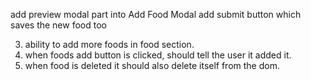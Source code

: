 add preview modal part into Add Food Modal
add submit button which saves the new food too

3. ability to add more foods in food section.
4. when foods add button is clicked, should tell the user it added it.
5. when food is deleted it should also delete itself from the dom.